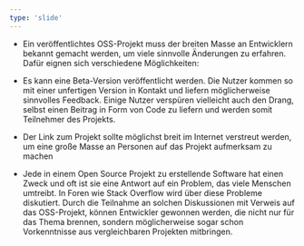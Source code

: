 ```yaml
---
type: 'slide'
---
```

- Ein veröffentlichtes OSS-Projekt muss der breiten Masse an Entwicklern bekannt gemacht werden, um viele sinnvolle Änderungen zu erfahren. Dafür eignen sich verschiedene Möglichkeiten:

- Es kann eine Beta-Version veröffentlicht werden. Die Nutzer kommen so mit einer unfertigen Version in Kontakt und liefern möglicherweise sinnvolles Feedback. Einige Nutzer verspüren vielleicht auch den Drang, selbst einen Beitrag in Form von Code zu liefern und werden somit Teilnehmer des Projekts.

- Der Link zum Projekt sollte möglichst breit im Internet verstreut werden, um eine große Masse an Personen auf das Projekt aufmerksam zu machen

- Jede in einem Open Source Projekt zu erstellende Software hat einen Zweck und oft ist sie eine Antwort auf ein Problem, das viele Menschen umtreibt. In Foren wie Stack Overflow wird über diese Probleme diskutiert. Durch die Teilnahme an solchen Diskussionen mit Verweis auf das OSS-Projekt, können Entwickler gewonnen werden, die nicht nur für das Thema brennen, sondern möglicherweise sogar schon Vorkenntnisse aus vergleichbaren Projekten mitbringen.